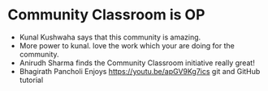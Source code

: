 # Community Classroom is OP

- Kunal Kushwaha says that this community is amazing.
- More power to kunal. love the work which your are doing for the community.
- Anirudh Sharma finds the Community Classroom initiative really great!
- Bhagirath Pancholi Enjoys https://youtu.be/apGV9Kg7ics git and GitHub tutorial
